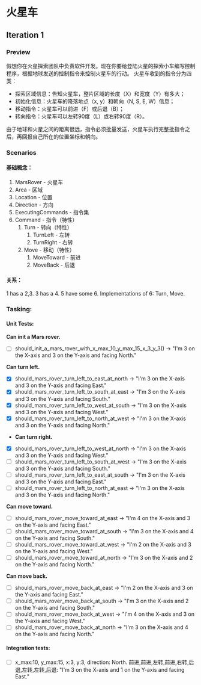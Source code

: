 # 火星车

## Iteration 1

### Preview

假想你在火星探索团队中负责软件开发。现在你要给登陆火星的探索小车编写控制程序，根据地球发送的控制指令来控制火星车的行动。 火星车收到的指令分为四类：

- 探索区域信息：告知火星车，整片区域的长度（X）和宽度（Y）有多大；
- 初始化信息：火星车的降落地点（x, y）和朝向（N, S, E, W）信息；
- 移动指令：火星车可以前进（F）或后退（B）；
- 转向指令：火星车可以左转90度（L）或右转90度（R）。

由于地球和火星之间的距离很远，指令必须批量发送，火星车执行完整批指令之后，再回报自己所在的位置坐标和朝向。

### Scenarios

#### 基础概念：

1. MarsRover - 火星车
2. Area - 区域
3. Location - 位置
4. Direction - 方向
5. ExecutingCommands - 指令集
6. Command - 指令（特性）
    1. Turn - 转向（特性）
        1. TurnLeft - 左转
        2. TurnRight - 右转
    2. Move - 移动（特性）
        1. MoveToward - 前进
        2. MoveBack - 后退

#### 关系：

1 has a 2,3. 3 has a 4. 5 have some 6. Implementations of 6: Turn, Move.

### Tasking:

#### Unit Tests:

**Can init a Mars rover.**

- [ ] should_init_a_mars_rover_with_x_max_10_y_max_15_x_3_y_3() -> "I'm 3 on the X-axis and 3 on the Y-axis and facing
  North."

**Can turn left.**

- [x] should_mars_rover_turn_left_to_east_at_north -> "I'm 3 on the X-axis and 3 on the Y-axis and facing East."
- [x] should_mars_rover_turn_left_to_south_at_east -> "I'm 3 on the X-axis and 3 on the Y-axis and facing South."
- [x] should_mars_rover_turn_left_to_west_at_south -> "I'm 3 on the X-axis and 3 on the Y-axis and facing West."
- [x] should_mars_rover_turn_left_to_north_at_west -> "I'm 3 on the X-axis and 3 on the Y-axis and facing North."

- **Can turn right.**
- [x] should_mars_rover_turn_left_to_west_at_north -> "I'm 3 on the X-axis and 3 on the Y-axis and facing West."
- [ ] should_mars_rover_turn_left_to_south_at_west -> "I'm 3 on the X-axis and 3 on the Y-axis and facing South."
- [ ] should_mars_rover_turn_left_to_east_at_south -> "I'm 3 on the X-axis and 3 on the Y-axis and facing East."
- [ ] should_mars_rover_turn_left_to_north_at_east -> "I'm 3 on the X-axis and 3 on the Y-axis and facing North."

**Can move toward.**

- [ ] should_mars_rover_move_toward_at_east -> "I'm 4 on the X-axis and 3 on the Y-axis and facing East."
- [ ] should_mars_rover_move_toward_at_south -> "I'm 3 on the X-axis and 4 on the Y-axis and facing South."
- [ ] should_mars_rover_move_toward_at_west -> "I'm 2 on the X-axis and 3 on the Y-axis and facing West."
- [ ] should_mars_rover_move_toward_at_north -> "I'm 3 on the X-axis and 2 on the Y-axis and facing North."

**Can move back.**
- [ ] should_mars_rover_move_back_at_east -> "I'm 2 on the X-axis and 3 on the Y-axis and facing East."
- [ ] should_mars_rover_move_back_at_south -> "I'm 3 on the X-axis and 2 on the Y-axis and facing South."
- [ ] should_mars_rover_move_back_at_west -> "I'm 4 on the X-axis and 3 on the Y-axis and facing West."
- [ ] should_mars_rover_move_back_at_north -> "I'm 3 on the X-axis and 4 on the Y-axis and facing North."

#### Integration tests:
- [ ] x_max:10, y_max:15, x:3, y:3, direction: North. 前进,前进,左转,前进,右转,后退,左转,左转,后退: "I'm 3 on the X-axis and 1 on the Y-axis and facing East."
